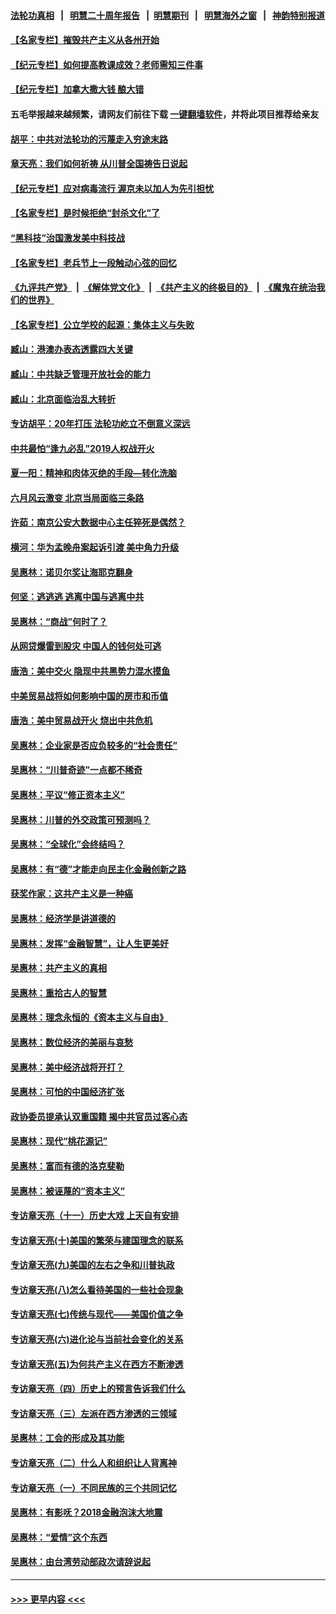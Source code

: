 #### [法轮功真相](https://github.com/gfw-breaker/truth/blob/master/README.md?t=0) &nbsp;&nbsp;|&nbsp;&nbsp; [明慧二十周年报告](https://github.com/gfw-breaker/mh-reports/blob/master/README.md?t=0) &nbsp;&nbsp;|&nbsp;&nbsp;[明慧期刊](https://github.com/gfw-breaker/mh-qikan) &nbsp;&nbsp;|&nbsp;&nbsp; [明慧海外之窗](https://github.com/gfw-breaker/mh-news/blob/master/README.md?t=0) &nbsp;&nbsp;|&nbsp;&nbsp; [神韵特别报道](https://github.com/gfw-breaker/mh-news/blob/master/shenyun.md?t=0)
#### [【名家专栏】摧毁共产主义从各州开始](../pages/nsc423/n13076376.md?t=07090651) 
#### [【纪元专栏】如何提高教课成效？老师需知三件事](../pages/nsc423/n12417848.md?t=07090651) 
#### [【纪元专栏】加拿大撒大钱 酿大错](../pages/nsc423/n12406564.md?t=07090651) 
#### 五毛举报越来越频繁，请网友们前往下载 [一键翻墙软件](https://github.com/gfw-breaker/ssr-accounts)，并将此项目推荐给亲友
#### [胡平：中共对法轮功的污蔑走入穷途末路](../pages/nsc423/n12266737.md?t=07090651) 
#### [章天亮：我们如何祈祷 从川普全国祷告日说起](../pages/nsc423/n11944627.md?t=07090651) 
#### [【纪元专栏】应对病毒流行 渥京未以加人为先引担忧](../pages/nsc423/n11875714.md?t=07090651) 
#### [【名家专栏】是时候拒绝“封杀文化”了](../pages/nsc423/n11814093.md?t=07090651) 
#### [“黑科技”治国激发美中科技战](../pages/nsc423/n11638056.md?t=07090651) 
#### [【名家专栏】老兵节上一段触动心弦的回忆](../pages/nsc423/n11646016.md?t=07090651) 
#### [《九评共产党》](https://github.com/begood0513/9ping.md/blob/master/README.md) &nbsp;|&nbsp; [《解体党文化》](../../../../jtdwh.md/blob/master/README.md)  &nbsp;|&nbsp; [《共产主义的终极目的》](../../../../gczydzjmd.md/blob/master/README.md) &nbsp;|&nbsp; [《魔鬼在统治我们的世界》](../../../../mgztzwmdsj.md/blob/master/README.md) 
#### [【名家专栏】公立学校的起源：集体主义与失败](../pages/nsc423/n11601833.md?t=07090651) 
#### [臧山：港澳办表态透露四大关键](../pages/nsc423/n11421628.md?t=07090651) 
#### [臧山：中共缺乏管理开放社会的能力](../pages/nsc423/n11407457.md?t=07090651) 
#### [臧山：北京面临治乱大转折](../pages/nsc423/n11406895.md?t=07090651) 
#### [专访胡平：20年打压 法轮功屹立不倒意义深远](../pages/nsc423/n11398800.md?t=07090651) 
#### [中共最怕“逢九必乱”2019人权战开火](../pages/nsc423/n11385248.md?t=07090651) 
#### [夏一阳：精神和肉体灭绝的手段—转化洗脑](../pages/nsc423/n11368250.md?t=07090651) 
#### [六月风云激变 北京当局面临三条路](../pages/nsc423/n11313668.md?t=07090651) 
#### [许茹：南京公安大数据中心主任猝死是偶然？](../pages/nsc423/n11064744.md?t=07090651) 
#### [横河：华为孟晚舟案起诉引渡 美中角力升级](../pages/nsc423/n11027230.md?t=07090651) 
#### [吴惠林：诺贝尔奖让海耶克翻身](../pages/nsc423/n10890049.md?t=07090651) 
#### [何坚：逃逃逃 逃离中国与逃离中共](../pages/nsc423/n10592891.md?t=07090651) 
#### [吴惠林：“商战”何时了？](../pages/nsc423/n10573558.md?t=07090651) 
#### [从网贷爆雷到股灾 中国人的钱何处可逃](../pages/nsc423/n10572800.md?t=07090651) 
#### [唐浩：美中交火 隐现中共黑势力混水摸鱼](../pages/nsc423/n10544040.md?t=07090651) 
#### [中美贸易战将如何影响中国的房市和币值](../pages/nsc423/n10543697.md?t=07090651) 
#### [唐浩：美中贸易战开火 烧出中共危机](../pages/nsc423/n10540126.md?t=07090651) 
#### [吴惠林：企业家是否应负较多的“社会责任”](../pages/nsc423/n10535022.md?t=07090651) 
#### [吴惠林：“川普奇迹”一点都不稀奇](../pages/nsc423/n10512808.md?t=07090651) 
#### [吴惠林：平议“修正资本主义”](../pages/nsc423/n10495724.md?t=07090651) 
#### [吴惠林：川普的外交政策可预测吗？](../pages/nsc423/n10462387.md?t=07090651) 
#### [吴惠林：“全球化”会终结吗？](../pages/nsc423/n10452838.md?t=07090651) 
#### [吴惠林：有“德”才能走向民主化金融创新之路](../pages/nsc423/n10432292.md?t=07090651) 
#### [获奖作家：这共产主义是一种癌](../pages/nsc423/n10431541.md?t=07090651) 
#### [吴惠林：经济学是讲道德的](../pages/nsc423/n10398014.md?t=07090651) 
#### [吴惠林：发挥“金融智慧”，让人生更美好](../pages/nsc423/n10375019.md?t=07090651) 
#### [吴惠林：共产主义的真相](../pages/nsc423/n10351394.md?t=07090651) 
#### [吴惠林：重拾古人的智慧](../pages/nsc423/n10337691.md?t=07090651) 
#### [吴惠林：理念永恒的《资本主义与自由》](../pages/nsc423/n10316274.md?t=07090651) 
#### [吴惠林：数位经济的美丽与哀愁](../pages/nsc423/n10292946.md?t=07090651) 
#### [吴惠林：美中经济战将开打？](../pages/nsc423/n10258825.md?t=07090651) 
#### [吴惠林：可怕的中国经济扩张](../pages/nsc423/n10219147.md?t=07090651) 
#### [政协委员提承认双重国籍 揭中共官员过客心态](../pages/nsc423/n10208809.md?t=07090651) 
#### [吴惠林：现代“桃花源记”](../pages/nsc423/n10185234.md?t=07090651) 
#### [吴惠林：富而有德的洛克斐勒](../pages/nsc423/n10142264.md?t=07090651) 
#### [吴惠林：被诬蔑的“资本主义”](../pages/nsc423/n10124816.md?t=07090651) 
#### [专访章天亮（十一）历史大戏 上天自有安排](../pages/nsc423/n10094905.md?t=07090651) 
#### [专访章天亮(十)美国的繁荣与建国理念的联系](../pages/nsc423/n10094899.md?t=07090651) 
#### [专访章天亮(九)美国的左右之争和川普执政](../pages/nsc423/n10094889.md?t=07090651) 
#### [专访章天亮(八)怎么看待美国的一些社会现象](../pages/nsc423/n10094857.md?t=07090651) 
#### [专访章天亮(七)传统与现代——美国价值之争](../pages/nsc423/n10093140.md?t=07090651) 
#### [专访章天亮(六)进化论与当前社会变化的关系](../pages/nsc423/n10092036.md?t=07090651) 
#### [专访章天亮(五)为何共产主义在西方不断渗透](../pages/nsc423/n10083620.md?t=07090651) 
#### [专访章天亮（四）历史上的预言告诉我们什么](../pages/nsc423/n10083606.md?t=07090651) 
#### [专访章天亮（三）左派在西方渗透的三领域](../pages/nsc423/n10081115.md?t=07090651) 
#### [吴惠林：工会的形成及其功能](../pages/nsc423/n10080633.md?t=07090651) 
#### [专访章天亮（二）什么人和组织让人背离神](../pages/nsc423/n10076637.md?t=07090651) 
#### [专访章天亮（一）不同民族的三个共同记忆](../pages/nsc423/n10074188.md?t=07090651) 
#### [吴惠林：有影呒？2018金融泡沫大地震](../pages/nsc423/n10040534.md?t=07090651) 
#### [吴惠林：“爱情”这个东西](../pages/nsc423/n10019423.md?t=07090651) 
#### [吴惠林：由台湾劳动部政次请辞说起](../pages/nsc423/n9979679.md?t=07090651) 

----
#### [ >>> 更早内容 <<< ](../indexes/nsc423-earlier.md)

